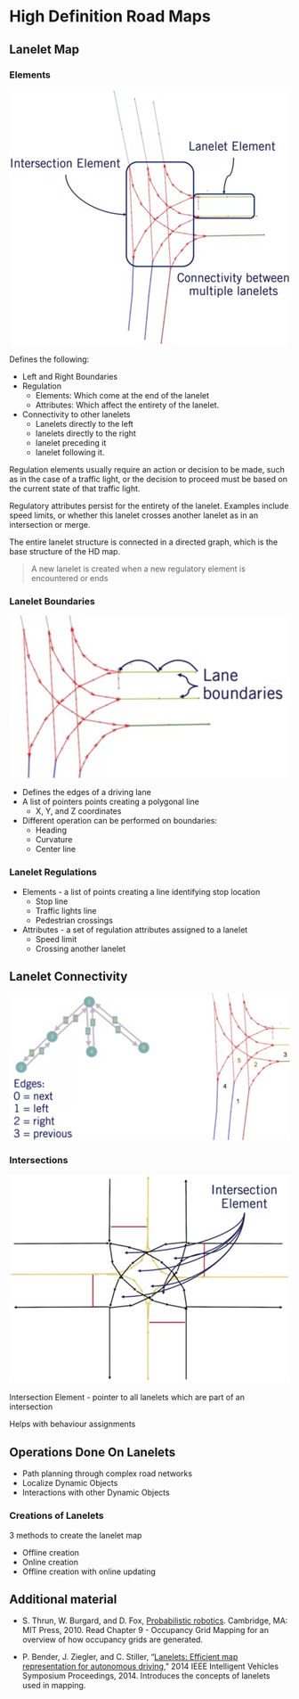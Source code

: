 # High Definition Road Maps

## Lanelet Map

### Elements

![lanelet map](./Lanelet%20Map.jpg)

Defines the following:

* Left and Right Boundaries
* Regulation
  * Elements: Which come at the end of the lanelet
  * Attributes: Which affect the entirety of the lanelet.
* Connectivity to other lanelets
  * Lanelets directly to the left
  * lanelets directly to the right
  * lanelet preceding it
  * lanelet following it.

Regulation elements usually require an action or decision to be made, such as in the case of a traffic light, or the decision to proceed must be based on the current state of that traffic light.

Regulatory attributes persist for the entirety of the lanelet. Examples include speed limits, or whether this lanelet crosses another lanelet as in an intersection or merge.

The entire lanelet structure is connected in a directed graph, which is the base structure of the HD map.

> A new lanelet is created when a new regulatory element is encountered or ends

### Lanelet Boundaries

![boundaries](./lanelet%20boundaries.jpg)

* Defines the edges of a driving lane
* A list of pointers points creating a polygonal line
  * X, Y, and Z coordinates
* Different operation can be performed on boundaries:
  * Heading
  * Curvature
  * Center line

### Lanelet Regulations

* Elements - a list of points creating a line identifying stop location
  * Stop line
  * Traffic lights line
  * Pedestrian crossings
* Attributes - a set of regulation attributes assigned to a lanelet
  * Speed limit
  * Crossing another lanelet

## Lanelet Connectivity

![connectivity](./connectivity.jpg)

### Intersections

![intersection](./intersection.jpg)

Intersection Element - pointer to all lanelets which are part of an intersection

Helps with behaviour assignments

## Operations Done On Lanelets

* Path planning through complex road networks
* Localize Dynamic Objects
* Interactions with other Dynamic Objects

### Creations of Lanelets

3 methods to create the lanelet map

* Offline creation
* Online creation
* Offline creation with online updating

## Additional material

* S. Thrun, W. Burgard, and D. Fox, [Probabilistic robotics](http://www.probabilistic-robotics.org/). Cambridge, MA: MIT Press, 2010. Read Chapter 9 - Occupancy Grid Mapping for an overview of how occupancy grids are generated.

* P. Bender, J. Ziegler, and C. Stiller, “[Lanelets: Efficient map representation for autonomous driving](http://static.aixpaper.com/pdf/d/f5/gs.2014.81cd3b9828.v1.pdf),” 2014 IEEE Intelligent Vehicles Symposium Proceedings, 2014. Introduces the concepts of lanelets used in mapping.
